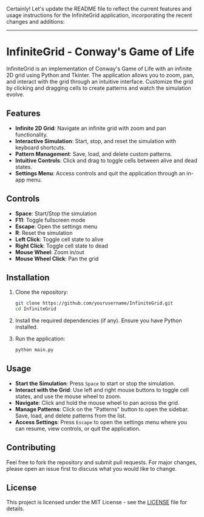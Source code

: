 Certainly! Let's update the README file to reflect the current features and usage instructions for the InfiniteGrid application, incorporating the recent changes and additions:

---

# InfiniteGrid - Conway's Game of Life

InfiniteGrid is an implementation of Conway's Game of Life with an infinite 2D grid using Python and Tkinter. The application allows you to zoom, pan, and interact with the grid through an intuitive interface. Customize the grid by clicking and dragging cells to create patterns and watch the simulation evolve.

## Features

- **Infinite 2D Grid**: Navigate an infinite grid with zoom and pan functionality.
- **Interactive Simulation**: Start, stop, and reset the simulation with keyboard shortcuts.
- **Pattern Management**: Save, load, and delete custom patterns.
- **Intuitive Controls**: Click and drag to toggle cells between alive and dead states.
- **Settings Menu**: Access controls and quit the application through an in-app menu.

## Controls

- **Space**: Start/Stop the simulation
- **F11**: Toggle fullscreen mode
- **Escape**: Open the settings menu
- **R**: Reset the simulation
- **Left Click**: Toggle cell state to alive
- **Right Click**: Toggle cell state to dead
- **Mouse Wheel**: Zoom in/out
- **Mouse Wheel Click**: Pan the grid

## Installation

1. Clone the repository:
    ```bash
    git clone https://github.com/yourusername/InfiniteGrid.git
    cd InfiniteGrid
    ```

2. Install the required dependencies (if any). Ensure you have Python installed.

3. Run the application:
    ```bash
    python main.py
    ```

## Usage

- **Start the Simulation**: Press `Space` to start or stop the simulation.
- **Interact with the Grid**: Use left and right mouse buttons to toggle cell states, and use the mouse wheel to zoom.
- **Navigate**: Click and hold the mouse wheel to pan across the grid.
- **Manage Patterns**: Click on the "Patterns" button to open the sidebar. Save, load, and delete patterns from the list.
- **Access Settings**: Press `Escape` to open the settings menu where you can resume, view controls, or quit the application.



## Contributing

Feel free to fork the repository and submit pull requests. For major changes, please open an issue first to discuss what you would like to change.

## License

This project is licensed under the MIT License - see the [LICENSE](LICENSE) file for details.

